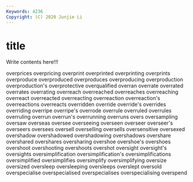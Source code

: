 ```yaml
---
Keywords: 4236
Copyright: (C) 2020 Junjie Li
---
```


# title

Write contents here!!!

overprices 
overpricing 
overprint 
overprinted 
overprinting 
overprints 
overproduce 
overproduced
overproduces 
overproducing 
overproduction 
overproduction's 
overprotective 
overqualified 
overran 
overrate 
overrated 
overrates
overrating 
overreach 
overreached 
overreaches 
overreaching 
overreact 
overreacted 
overreacting 
overreaction 
overreaction's
overreactions 
overreacts 
overridden 
override 
override's 
overrides 
overriding 
overripe 
overripe's 
overrode
overrule 
overruled 
overrules 
overruling 
overrun 
overrun's 
overrunning 
overruns 
overs 
oversampling
oversaw 
overseas 
oversee 
overseeing 
overseen 
overseer 
overseer's 
overseers 
oversees 
oversell
overselling 
oversells 
oversensitive 
oversexed 
overshadow 
overshadowed 
overshadowing 
overshadows 
overshare 
overshared
overshares 
oversharing 
overshoe 
overshoe's 
overshoes 
overshoot 
overshooting 
overshoots 
overshot 
oversight
oversight's 
oversights 
oversimplification 
oversimplification's 
oversimplifications 
oversimplified 
oversimplifies 
oversimplify 
oversimplifying 
oversize
oversized 
oversleep 
oversleeping 
oversleeps 
overslept 
oversold 
overspecialise 
overspecialised 
overspecialises 
overspecialising
overspend 
